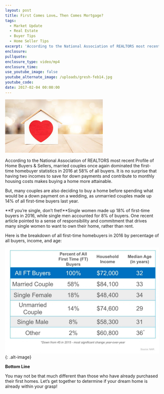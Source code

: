 ```yaml
---
layout: post
title: First Comes Love… Then Comes Mortgage?
tags:
  - Market Update
  - Real Estate
  - Buyer Tips
  - Home Seller Tips
excerpt: 'According to the National Association of REALTORS most recent Profile of Home Buyers & Sellers, married couples once again dominated the first-time homebuyer statistics in 2016 at 58% of all buyers.'
enclosure:
pullquote:
enclosure_type: video/mp4
enclosure_time:
use_youtube_image: false
youtube_alternate_image: /uploads/gresh-feb14.jpg
youtube_code:
date: 2017-02-04 00:00:00
---
```



![](/uploads/versions/gresh-feb14---x----320-175x---.jpg)

According to the National Association of REALTORS most recent Profile of Home Buyers & Sellers, married couples once again dominated the first-time homebuyer statistics in 2016 at 58% of all buyers. It is no surprise that having two incomes to save for down payments and contribute to monthly housing costs makes buying a home more attainable.

But, many couples are also deciding to buy a home before spending what would be a down payment on a wedding, as unmarried couples made up 14% of all first-time buyers last year.

**If you’re single, don’t fret!**Single women made up 18% of first-time buyers in 2016, while single men accounted for 8% of buyers. One recent article pointed to a sense of responsibility and commitment that drives many single women to want to own their home, rather than rent.

Here is the breakdown of all first-time homebuyers in 2016 by percentage of all buyers, income, and age:

![](/uploads/versions/20170214-stm-eng-1024x707---x----1024-707x---.jpg){: .alt-image}

**Bottom Line**

You may not be that much different than those who have already purchased their first homes. Let’s get together to determine if your dream home is already within your grasp!